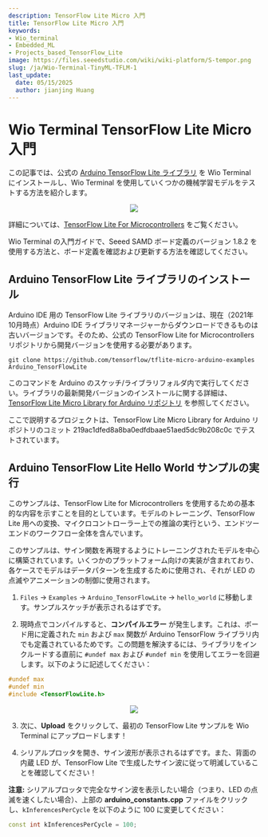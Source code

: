 ```yaml
---
description: TensorFlow Lite Micro 入門
title: TensorFlow Lite Micro 入門
keywords:
- Wio_terminal 
- Embedded_ML 
- Projects_based_TensorFlow_Lite
image: https://files.seeedstudio.com/wiki/wiki-platform/S-tempor.png
slug: /ja/Wio-Terminal-TinyML-TFLM-1
last_update:
  date: 05/15/2025
  author: jianjing Huang
---
```



# Wio Terminal TensorFlow Lite Micro 入門

この記事では、公式の [Arduino TensorFlow Lite ライブラリ](https://github.com/tensorflow/tensorflow/tree/master/tensorflow/lite/micro/examples/hello_world) を Wio Terminal にインストールし、Wio Terminal を使用していくつかの機械学習モデルをテストする方法を紹介します。

<div align="center"><img src="https://files.seeedstudio.com/wiki/Wio-Terminal/img/20200221174623.jpg" /></div>

詳細については、[TensorFlow Lite For Microcontrollers](https://www.tensorflow.org/lite/microcontrollers) をご覧ください。

Wio Terminal の入門ガイドで、Seeed SAMD ボード定義のバージョン 1.8.2 を使用する方法と、ボード定義を確認および更新する方法を確認してください。

## Arduino TensorFlow Lite ライブラリのインストール

Arduino IDE 用の TensorFlow Lite ライブラリのバージョンは、現在（2021年10月時点）Arduino IDE ライブラリマネージャーからダウンロードできるものは古いバージョンです。そのため、公式の TensorFlow Lite for Microcontrollers リポジトリから開発バージョンを使用する必要があります。

```
git clone https://github.com/tensorflow/tflite-micro-arduino-examples Arduino_TensorFlowLite
```

このコマンドを Arduino のスケッチ/ライブラリフォルダ内で実行してください。ライブラリの最新開発バージョンのインストールに関する詳細は、[TensorFlow Lite Micro Library for Arduino リポジトリ](https://github.com/tensorflow/tflite-micro-arduino-examples) を参照してください。

ここで説明するプロジェクトは、TensorFlow Lite Micro Library for Arduino リポジトリのコミット 219ac1dfed8a8ba0edfdbaae51aed5dc9b208c0c でテストされています。

## Arduino TensorFlow Lite Hello World サンプルの実行

このサンプルは、TensorFlow Lite for Microcontrollers を使用するための基本的な内容を示すことを目的としています。モデルのトレーニング、TensorFlow Lite 用への変換、マイクロコントローラー上での推論の実行という、エンドツーエンドのワークフロー全体を含んでいます。

このサンプルは、サイン関数を再現するようにトレーニングされたモデルを中心に構築されています。いくつかのプラットフォーム向けの実装が含まれており、各ケースでモデルはデータパターンを生成するために使用され、それが LED の点滅やアニメーションの制御に使用されます。

1. `Files` -> `Examples` -> `Arduino_TensorFlowLite` -> `hello_world` に移動します。サンプルスケッチが表示されるはずです。

2. 現時点でコンパイルすると、**コンパイルエラー** が発生します。これは、ボード用に定義された `min` および `max` 関数が Arduino TensorFlow ライブラリ内でも定義されているためです。この問題を解決するには、ライブラリをインクルードする直前に `#undef max` および `#undef min` を使用してエラーを回避します。以下のように記述してください：

```cpp
#undef max
#undef min
#include <TensorFlowLite.h>
```

<div align="center"><img width={400} src="https://files.seeedstudio.com/wiki/Wio-Terminal/img/20200221173149.jpg" /></div>

3. 次に、**Upload** をクリックして、最初の TensorFlow Lite サンプルを Wio Terminal にアップロードします！

4. シリアルプロッタを開き、サイン波形が表示されるはずです。また、背面の内蔵 LED が、TensorFlow Lite で生成したサイン波に従って明滅していることを確認してください！

**注意:** シリアルプロッタで完全なサイン波を表示したい場合（つまり、LED の点滅を速くしたい場合）、上部の **arduino_constants.cpp** ファイルをクリックし、`kInferencesPerCycle` を以下のように 100 に変更してください：

```cpp
const int kInferencesPerCycle = 100;
```